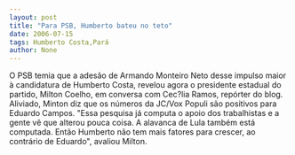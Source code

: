 ```yaml
---
layout: post
title: "Para PSB, Humberto bateu no teto"
date: 2006-07-15
tags: Humberto Costa,Pará
author: None
---
```

O PSB temia que a adesão de Armando Monteiro Neto desse impulso maior à candidatura de Humberto Costa, revelou agora o presidente estadual do partido, Milton Coelho, em conversa com Cec?lia Ramos, repórter do blog. Aliviado, Minton diz que os números da JC/Vox Populi são positivos para Eduardo Campos. \"Essa pesquisa já computa o apoio dos trabalhistas e a gente vê que alterou pouca coisa. A alavanca de Lula também está computada. Então Humberto não tem mais fatores para crescer, ao contrário de Eduardo\", avaliou Milton. 